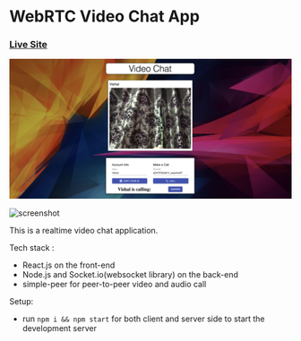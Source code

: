 # WebRTC Video Chat App

### [Live Site](https://video-chat-app-webrtc.netlify.app/)

![screenshot](https://github.com/VishalKK1997/WebRTC_Video_Chat/blob/master/client/Image-1.png?raw=true)

![screenshot](https://github.com/VishalKK1997/WebRTC_Video_Chat/blob/master/client/Image-2.png?raw=true)

This is a realtime video chat application.

Tech stack :
- React.js on the front-end
- Node.js and Socket.io(websocket library) on the back-end
- simple-peer for peer-to-peer video and audio call

Setup:
- run ```npm i && npm start``` for both client and server side to start the development server


